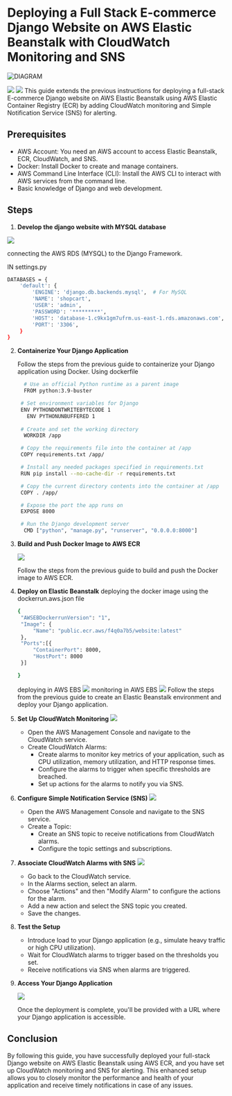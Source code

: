 # Deploying a Full Stack E-commerce Django Website on AWS Elastic Beanstalk with CloudWatch Monitoring and SNS

![DIAGRAM](https://github.com/yuva19102003/full-stack-ecommerce-website-deployment-monitoring/blob/master/diagram.svg)

<img src="Screenshot from 2023-08-09 23-54-06.png">
<img src="Screenshot from 2023-08-09 23-54-59.png">
This guide extends the previous instructions for deploying a full-stack E-commerce Django website on AWS Elastic Beanstalk using AWS Elastic Container Registry (ECR) by adding CloudWatch monitoring and Simple Notification Service (SNS) for alerting.

## Prerequisites

- AWS Account: You need an AWS account to access Elastic Beanstalk, ECR, CloudWatch, and SNS.
- Docker: Install Docker to create and manage containers.
- AWS Command Line Interface (CLI): Install the AWS CLI to interact with AWS services from the command line.
- Basic knowledge of Django and web development.

## Steps
1. **Develop the django website with MYSQL database**

  <img src="project-screenshot/aws-rds-mysql-database.png">
  

   connecting the AWS RDS (MYSQL) to the Django Framework.
   
   IN settings.py
```bash
DATABASES = {
    'default': {
        'ENGINE': 'django.db.backends.mysql',  # For MySQL
        'NAME': 'shopcart',
        'USER': 'admin',
        'PASSWORD': '*********',
        'HOST': 'database-1.c9kx1gm7ufrm.us-east-1.rds.amazonaws.com',
        'PORT': '3306',
    }
}

```
      
2. **Containerize Your Django Application**

    Follow the steps from the previous guide to containerize your Django application using Docker.
   Using dockerfile
   ```bash
     # Use an official Python runtime as a parent image
     FROM python:3.9-buster

    # Set environment variables for Django
    ENV PYTHONDONTWRITEBYTECODE 1
      ENV PYTHONUNBUFFERED 1
  
    # Create and set the working directory
     WORKDIR /app

    # Copy the requirements file into the container at /app
    COPY requirements.txt /app/

    # Install any needed packages specified in requirements.txt
    RUN pip install --no-cache-dir -r requirements.txt

    # Copy the current directory contents into the container at /app
    COPY . /app/

    # Expose the port the app runs on
    EXPOSE 8000

    # Run the Django development server
     CMD ["python", "manage.py", "runserver", "0.0.0.0:8000"]
   ```
   

4. **Build and Push Docker Image to AWS ECR**

     <img src="project-screenshot/aws-ecr-docker-image.png">


    Follow the steps from the previous guide to build and push the Docker image to AWS ECR.

6. **Deploy on Elastic Beanstalk**
   deploying the docker image using the dockerrun.aws.json file
   ```bash
   {
    "AWSEBDockerrunVersion": "1",
    "Image": {
        "Name": "public.ecr.aws/f4q0a7b5/website:latest"
    },
    "Ports":[{
        "ContainerPort": 8000,
        "HostPort": 8000
    }]

   }
   ```

   deploying in AWS EBS
    <img src="project-screenshot/aws-elastic-beanstalk.png">
    monitoring in AWS EBS
   <img src="project-screenshot/beanstalk-monitoring.png"> 
    Follow the steps from the previous guide to create an Elastic Beanstalk environment and deploy your Django application.

8. **Set Up CloudWatch Monitoring**
    <img src="project-screenshot/aws-cloudwatch.png">
    - Open the AWS Management Console and navigate to the CloudWatch service.
    - Create CloudWatch Alarms:
      - Create alarms to monitor key metrics of your application, such as CPU utilization, memory utilization, and HTTP response times.
      - Configure the alarms to trigger when specific thresholds are breached.
      - Set up actions for the alarms to notify you via SNS.

9. **Configure Simple Notification Service (SNS)**
      <img src="project-screenshot/aws-sns.png">
    - Open the AWS Management Console and navigate to the SNS service.
    - Create a Topic:
      - Create an SNS topic to receive notifications from CloudWatch alarms.
      - Configure the topic settings and subscriptions.

11. **Associate CloudWatch Alarms with SNS**
    <img src="https://github.com/yuva19102003/full-stack-ecommerce-website-deployment-monitoring/blob/master/project-screenshot/sns-notification.jpg">
    - Go back to the CloudWatch service.
    - In the Alarms section, select an alarm.
    - Choose "Actions" and then "Modify Alarm" to configure the actions for the alarm.
    - Add a new action and select the SNS topic you created.
    - Save the changes.

12. **Test the Setup**

    - Introduce load to your Django application (e.g., simulate heavy traffic or high CPU utilization).
    - Wait for CloudWatch alarms to trigger based on the thresholds you set.
    - Receive notifications via SNS when alarms are triggered.

13. **Access Your Django Application**

    <img src="project-screenshot/aws-elastic-beanstalk.png">

    Once the deployment is complete, you'll be provided with a URL where your Django application is accessible.

## Conclusion

By following this guide, you have successfully deployed your full-stack Django website on AWS Elastic Beanstalk using AWS ECR, and you have set up CloudWatch monitoring and SNS for alerting. This enhanced setup allows you to closely monitor the performance and health of your application and receive timely notifications in case of any issues.
